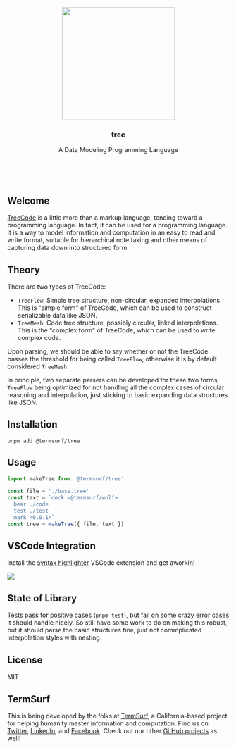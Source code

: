<br/>
<br/>
<br/>
<br/>
<br/>
<br/>
<br/>

<p align='center'>
  <img src='https://github.com/termsurf/tree/blob/make/view/tree.svg?raw=true' height='256'>
</p>

<h3 align='center'>tree</h3>
<p align='center'>
  A Data Modeling Programming Language
</p>

<br/>
<br/>
<br/>

## Welcome

[TreeCode](https://tree.surf) is a little more than a markup language,
tending toward a programming language. In fact, it can be used for a
programming language. It is a way to model information and computation
in an easy to read and write format, suitable for hierarchical note
taking and other means of capturing data down into structured form.

## Theory

There are two types of TreeCode:

- `TreeFlow`: Simple tree structure, non-circular, expanded
  interpolations. This is "simple form" of TreeCode, which can be used
  to construct serializable data like JSON.
- `TreeMesh`: Code tree structure, possibly circular, linked
  interpolations. This is the "complex form" of TreeCode, which can be
  used to write complex code.

Upon parsing, we should be able to say whether or not the TreeCode
passes the threshold for being called `TreeFlow`, otherwise it is by
default considered `TreeMesh`.

In principle, two separate parsers can be developed for these two forms,
`TreeFlow` being optimized for not handling all the complex cases of
circular reasoning and interpolation, just sticking to basic expanding
data structures like JSON.

## Installation

```
pnpm add @termsurf/tree
```

## Usage

```ts
import makeTree from '@termsurf/tree'

const file = './base.tree'
const text = `deck <@termsurf/wolf>
  bear ./code
  test ./test
  mark <0.0.1>`
const tree = makeTree({ file, text })
```

## VSCode Integration

Install the
[syntax highlighter](https://marketplace.visualstudio.com/items?itemName=termsurf.tree-code)
VSCode extension and get aworkin!

<img src='https://github.com/termsurf/tree/blob/make/view/tree.png?raw=true' />

## State of Library

Tests pass for positive cases (`pnpm test`), but fail on some crazy
error cases it should handle nicely. So still have some work to do on
making this robust, but it should parse the basic structures fine, just
not commplicated interpolation styles with nesting.

## License

MIT

## TermSurf

This is being developed by the folks at [TermSurf](https://term.surf), a
California-based project for helping humanity master information and
computation. Find us on [Twitter](https://twitter.com/termsurfcode),
[LinkedIn](https://www.linkedin.com/company/termsurf), and
[Facebook](https://www.facebook.com/termsurf). Check out our other
[GitHub projects](https://github.com/termsurf) as well!
